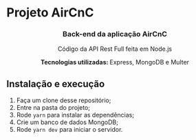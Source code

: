 # Projeto AirCnC

<h3 align="center">
  Back-end da aplicação AirCnC
</h3>

<p align="center">Código da API Rest Full feita em Node.js</p>
<p align="center"><b>Tecnologias utilizadas: </b> Express, MongoDB e Multer</p>


##  Instalação e execução

1. Faça um clone desse repositório;
2. Entre na pasta do projeto;
3. Rode `yarn` para instalar as dependências;
4. Crie um banco de dados MongoDB;
5. Rode `yarn dev` para iniciar o servidor.



